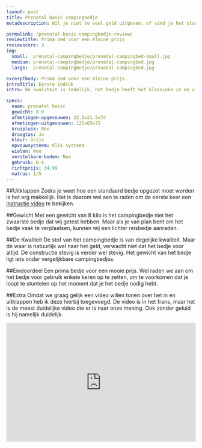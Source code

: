 ```yaml
---
layout: post
title: Prenatal basic campingbedje
metadescription: Wil je niet te veel geld uitgeven, of vind je het standaard campingbedje goed genoeg? Dan is het prenatal campingbedje een prima keuze.

permalink: /prenatal-basic-campingbedje-review/
reviewtitle: Prima bed voor een kleine prijs
reviewscore: 3
img:
  small:  prenatal-campingbedje/prenatal-campingbed-small.jpg
  medium: prenatal-campingbedje/prenatal-campingbed.jpg
  large:  prenatal-campingbedje/prenatal-campingbed.jpg

excerptbody: Prima bed voor een kleine prijs.
introTitle: Eerste indruk
intro: De kwaliteit is redelijk, het bedje heeft het klassieke in en uitklap systeem en voldoet aan de basis vereisten.

specs:
  naam: prenatal basic
  gewicht: 8.0
  afmetingen-opgevouwen: 22.5x21.5x74
  afmetingen-uitgevouwen: 125x65x75
  kruipluik: Nee
  draagtas: Ja
  kleur: Grijs
  opvouwsysteem: Klik systeem
  wielen: Nee
  verstelbare-bodem: Nee
  gebruik: 0-4
  richtprijs: 34.99
  matras: 1/5
---
```


##Uitklappen
Zodra je weet hoe een standaard bedje opgezet moet worden is het erg makkelijk. Het is daarom wel aan te raden
om de eerste keer een <a href="#handleiding">instructie video</a> te bekijken.

##Gewicht
Met een gewicht van 8 kilo is het campingbedje niet het zwaarste bedje dat wij getest hebben. Maar als je van plan bent om het bedje vaak te verplaatsen, kunnen wij een lichter reisbedje aanraden.

##De Kwaliteit
De stof van het campingbedje is van degelijke kwaliteit. Maar de waar is natuurlijk wel naar het geld, verwacht niet dat het bedje voor altijd. De constructie stevig is verder wel stevig. Het gewicht van het bedje ligt iets onder vergelijkbare campingbedjes.

##Eindoordeel
Een prima bedje voor een mooie prijs. Wel raden we aan om het bedje voor gebruik enkele keren op te zetten, om te voorkomen dat je loopt te stuntelen op het moment dat je het bedje nodig hebt.

##Extra
<span id="handleiding"></span>
Omdat we graag gelijk een video willen tonen over het in en uitklappen heb ik deze hierbij toegevoegd. De video is in het frans, maar het is de meest duidelijke video die er is naar onze mening. Ook zonder geluid is hij namelijk duidelijk.

<iframe width="100%" style="max-width: 560px" height="315" src="https://www.youtube.com/embed/QCKT-lzJx5E" frameborder="0" allowfullscreen></iframe>